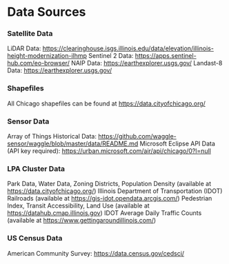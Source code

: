 # Data Sources

### Satellite Data
LiDAR Data: https://clearinghouse.isgs.illinois.edu/data/elevation/illinois-height-modernization-ilhmp
Sentinel 2 Data: https://apps.sentinel-hub.com/eo-browser/
NAIP Data: https://earthexplorer.usgs.gov/
Landast-8 Data: https://earthexplorer.usgs.gov/

### Shapefiles
All Chicago shapefiles can be found at https://data.cityofchicago.org/

### Sensor Data
Array of Things Historical Data: https://github.com/waggle-sensor/waggle/blob/master/data/README.md
Microsoft Eclipse API Data (API key required): https://urban.microsoft.com/air/api/chicago/0?l=null

### LPA Cluster Data
Park Data, Water Data, Zoning Districts, Population Density (available at https://data.cityofchicago.org/)
Illinois Department of Transportation (IDOT) Railroads (available at https://gis-idot.opendata.arcgis.com/)
Pedestrian Index, Transit Accessibility, Land Use (available at https://datahub.cmap.illinois.gov)
IDOT Average Daily Traffic Counts (available at https://www.gettingaroundillinois.com/)

### US Census Data
American Community Survey: https://data.census.gov/cedsci/